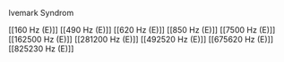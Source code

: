 Ivemark Syndrom

[[160 Hz (E)]]
[[490 Hz (E)]]
[[620 Hz (E)]]
[[850 Hz (E)]]
[[7500 Hz (E)]]
[[162500 Hz (E)]]
[[281200 Hz (E)]]
[[492520 Hz (E)]]
[[675620 Hz (E)]]
[[825230 Hz (E)]]